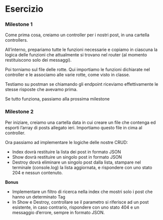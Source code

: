 # Esercizio

### Milestone 1

Come prima cosa, creiamo un controller per i nostri post, in una cartella controllers. 

All’interno, prepariamo tutte le funzioni necessarie e copiamo in ciascuna la logica delle funzioni che attualmente si trovano nel router (al momento restituiscono solo dei messaggi). 

Poi torniamo sul file delle rotte. Qui importiamo le funzioni dichiarate nel controller e le associamo alle varie rotte, come visto in classe.

Testiamo su postman se chiamando gli endpoint riceviamo effettivamente le stesse risposte che avevamo prima. 

Se tutto funziona, passiamo alla prossima milestone

### Milestone 2

Per iniziare, creiamo una cartella data  in cui creare un file che contenga ed esporti l’array di posts allegato ieri.  Importiamo questo file in cima al controller. 

Ora passiamo ad implementare le logiche delle nostre CRUD:

- Index dovrà restituire la lista dei post in formato JSON
- Show dovrà restituire un singolo post in formato JSON
- Destroy dovrà eliminare un singolo post dalla lista, stampare nel terminale (console.log) la lista aggiornata, e rispondere con uno stato 204 e nessun contenuto.

**Bonus**
- Implementare un filtro di ricerca nella index che mostri solo i post che hanno un determinato Tag
- In Show e Destroy, controllare se il parametro si riferisce ad un post esistente, in caso contrario, rispondere con uno stato 404 e un messaggio d’errore, sempre in formato JSON.